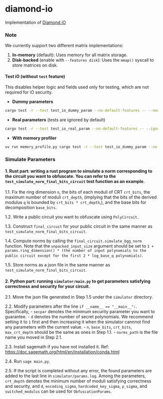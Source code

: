 # diamond-io

Implementation of [Diamond iO](https://eprint.iacr.org/2025/236)

### Note

We currently support two different matrix implementations:
1. **In-memory** (default): Uses memory for all matrix storage.
2. **Disk-backed** (enable with `--features disk`): Uses the `mmap()` syscall to store matrices on disk.

#### Test iO (without `test` feature)

This disables helper logic and fields used only for testing, which are not required for iO security.

- **Dummy parameters**  
```bash
cargo test -r --test test_io_dummy_param --no-default-features -- --nocapture
```

- **Real parameters** (tests are ignored by default)  
```bash
cargo test -r --test test_io_real_param --no-default-features -- --ignored --nocapture
```

- **With memory profiler**  
```bash
uv run memory_profile.py cargo test -r --test test_io_dummy_param --no-default-features
```

### Simulate Parameters
#### 1. Rust part: writing a rust program to simulate a norm corresponding to the circuit you want to obfuscate. You can refer to the `test_simulate_norm_final_bits_circuit` test function as an example. 

1.1. Fix the ring dimension `n`, the bits of each moduli of CRT `crt_bits`, the maximum number of moduli `crt_depth`, (implying that the bits of the derived modulus `q` is bounded by `crt_bits * crt_depth`,), and the base bits for decomposition `base_bits`.

1.2. Write a public circuit you want to obfuscate using `PolyCircuit`.

1.3. Construct `final_circuit` for your public circuit in the same manner as `test_simulate_norm_final_bits_circuit`.

1.4. Compute norms by calling the `final_circuit.simulate_bgg_norm` function. Note that the `unpacked_input_size` argument should be set to `1 + params.ring_dimension() * (the number of input polynomials to the public circuit except for the first 2 * log_base_q polynomials)`.

1.5. Store norms as a json file in the same manner as `test_simulate_norm_final_bits_circuit`.

#### 2. Python part: running `simulator/main.py` to get parameters satisfying correctness and security for your circuit.

2.1. Move the json file generated in Step 1.5 under the `simulator` directory.

2.2. Modify parameters after the line `if __name__ == "__main__":`. Specifically,
    - `secpar` denotes the minimum security parameter you want to guarantee.
    - `d` denotes the number of secret polynomials. We recommend setting it to `1` first and then increasing it when the simulator cannnot find any parameters with the current value.
    - `n`, `base_bits`, `crt_bits`, `max_crt_depth` should be the same as ones in Step 1.1.
    - `norms_path` is the file name you moved in Step 2.1.

2.3. Install sagemath if you have not installed it. Ref: https://doc.sagemath.org/html/en/installation/conda.html

2.4. Run `sage main.py`.

2.5. If the script is completed without any error, the found parameters are added to the last line in `simulator/params.log`. Among the parameters, `crt_depth` denotes the minimum number of moduli satisfying correctness and security, and `d`, `encoding_sigma`, `hardcoded_key_sigma`, `p_sigma`, and `switched_modulus` can be used for `ObfuscationParams`.

